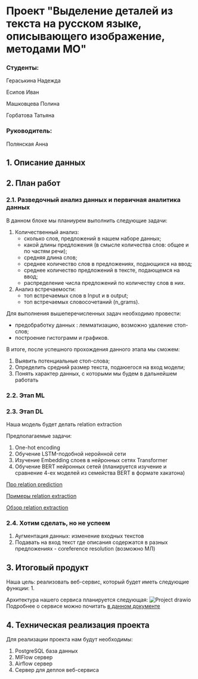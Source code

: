 # Проект "Выделение деталей из текста на русском языке, описывающего изображение, методами МО"

### Студенты:
Гераськина Надежда

Есипов Иван

Машковцева Полина

Горбатова Татьяна

### Руководитель: 
Полянская Анна

## 1. Описание данных
## 2. План работ
### 2.1. Разведочный анализ данных и первичная аналитика данных
В данном блоке мы планиурем выполнить следующие задачи:
1. Количественный анализ:
   * сколько слов, предложений в нашем наборе данных;
   * какой длины предложения (в смысле количества слов: общее и по частям речи);
   * средняя длина слов;
   * среднее количество слов в предложениях, подающихся на ввод;
   * среднее количество предложений в тексте, подающемся на ввод;
   * распределение числа предложений по количеству слов в них.
2. Анализ встречаемости:
   * топ встречаемых слов в Input и в output;
   * топ встречаемых словосочетаний (n_grams).
   
Для выполнения вышеперечисленных задач необходимо провести:
* предобработку данных : лемматизацию, возможно удаление стоп-слов;
* построение гистограмм и графиков.

В итоге, после успешного прохождения данного этапа мы сможем:
1. Выявить потенциальные стоп-слова;
2. Определить средний размер текста, подаюегося на вход модели;
3. Понять характер данных, с которыми мы будем в дальнейшем работать

### 2.2. Этап ML
### 2.3. Этап DL
Наша модель будет делать relation extraction

Предполагаемые задачи:
1. One-hot encoding
2. Обучение LSTM-подобной неройнной сети
3. Изучение Embedding слоев в нейронных сетях Transformer
4. Обучение BERT нейронных сетей (планируется изучение и сравнение 4-ех моделей из семейства BERT в формате хакатона)
   
[Про relation prediction](https://towardsdatascience.com/nlp-deep-learning-for-relation-extraction-9c5d13110afa)

[Примеры relation extraction](https://nlpprogress.com/english/relationship_extraction.html)

[Обзор relation extraction](https://medium.com/@andreasherman/different-ways-of-doing-relation-extraction-from-text-7362b4c3169e)

### 2.4. Хотим сделать, но не успеем
1. Аугментация данных: изменение входных текстов
2. Подавать на вход текст где описания содержатся в разных предложениях - coreference resolution (возможно МЛ)

## 3. Итоговый продукт
Наша цель: реализовать веб-сервис, который будет иметь следующие функции:
1. 

Архитектура нашего сервиса планируется следующая:
![Project drawio](https://github.com/NGeraskina/nlp_project_MOVS/assets/35665662/4e927bd1-d0a4-4c60-89c2-e2599b20b38c)
Подробнее о сервисе можно почитать [в данном документе](https://github.com/NLP-team-MOVS2023/nlp_project_MOVS/blob/main/service.md)
## 4. Техническая реализация проекта
Для реализации проекта нам будут необходимы:
1. PostgreSQL база данных
2. MlFlow сервер
3. Airflow сервер
4. Сервер для деплоя веб-сервиса
